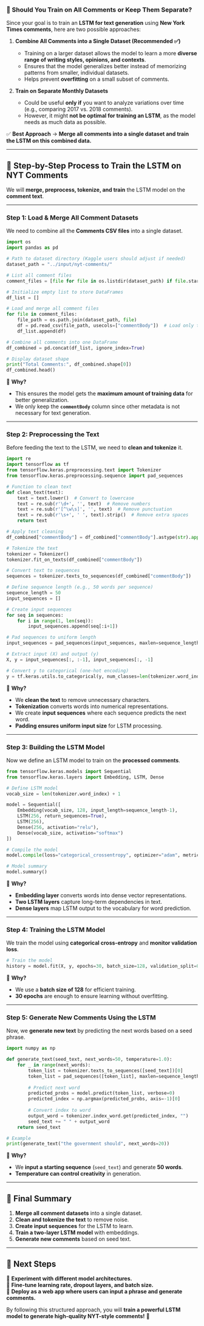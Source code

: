 ### **📌 Should You Train on All Comments or Keep Them Separate?**
Since your goal is to train an **LSTM for text generation** using **New York Times comments**, here are two possible approaches:

1. **Combine All Comments into a Single Dataset (Recommended ✅)**
   - Training on a larger dataset allows the model to learn a more **diverse range of writing styles, opinions, and contexts**.
   - Ensures that the model generalizes better instead of memorizing patterns from smaller, individual datasets.
   - Helps prevent **overfitting** on a small subset of comments.

2. **Train on Separate Monthly Datasets**
   - Could be useful **only if** you want to analyze variations over time (e.g., comparing 2017 vs. 2018 comments).
   - However, it might **not be optimal for training an LSTM**, as the model needs as much data as possible.

✅ **Best Approach** → **Merge all comments into a single dataset and train the LSTM on this combined data.**

---

## **📌 Step-by-Step Process to Train the LSTM on NYT Comments**
We will **merge, preprocess, tokenize, and train** the LSTM model on the **comment text**.

---

### **Step 1: Load & Merge All Comment Datasets**
We need to combine all the **Comments CSV files** into a single dataset.

```python
import os
import pandas as pd

# Path to dataset directory (Kaggle users should adjust if needed)
dataset_path = "../input/nyt-comments/"

# List all comment files
comment_files = [file for file in os.listdir(dataset_path) if file.startswith("Comments")]

# Initialize empty list to store DataFrames
df_list = []

# Load and merge all comment files
for file in comment_files:
    file_path = os.path.join(dataset_path, file)
    df = pd.read_csv(file_path, usecols=["commentBody"])  # Load only the text column
    df_list.append(df)

# Combine all comments into one DataFrame
df_combined = pd.concat(df_list, ignore_index=True)

# Display dataset shape
print("Total Comments:", df_combined.shape[0])
df_combined.head()
```

🔹 **Why?**  
- This ensures the model gets the **maximum amount of training data** for better generalization.
- We only keep the **`commentBody`** column since other metadata is not necessary for text generation.

---

### **Step 2: Preprocessing the Text**
Before feeding the text to the LSTM, we need to **clean and tokenize** it.

```python
import re
import tensorflow as tf
from tensorflow.keras.preprocessing.text import Tokenizer
from tensorflow.keras.preprocessing.sequence import pad_sequences

# Function to clean text
def clean_text(text):
    text = text.lower()  # Convert to lowercase
    text = re.sub(r'\d+', '', text)  # Remove numbers
    text = re.sub(r'[^\w\s]', '', text)  # Remove punctuation
    text = re.sub(r'\s+', ' ', text).strip()  # Remove extra spaces
    return text

# Apply text cleaning
df_combined["commentBody"] = df_combined["commentBody"].astype(str).apply(clean_text)

# Tokenize the text
tokenizer = Tokenizer()
tokenizer.fit_on_texts(df_combined["commentBody"])

# Convert text to sequences
sequences = tokenizer.texts_to_sequences(df_combined["commentBody"])

# Define sequence length (e.g., 50 words per sequence)
sequence_length = 50
input_sequences = []

# Create input sequences
for seq in sequences:
    for i in range(1, len(seq)):
        input_sequences.append(seq[:i+1])

# Pad sequences to uniform length
input_sequences = pad_sequences(input_sequences, maxlen=sequence_length, padding="pre")

# Extract input (X) and output (y)
X, y = input_sequences[:, :-1], input_sequences[:, -1]

# Convert y to categorical (one-hot encoding)
y = tf.keras.utils.to_categorical(y, num_classes=len(tokenizer.word_index) + 1)
```

🔹 **Why?**
- We **clean the text** to remove unnecessary characters.
- **Tokenization** converts words into numerical representations.
- We create **input sequences** where each sequence predicts the next word.
- **Padding ensures uniform input size** for LSTM processing.

---

### **Step 3: Building the LSTM Model**
Now we define an LSTM model to train on the **processed comments**.

```python
from tensorflow.keras.models import Sequential
from tensorflow.keras.layers import Embedding, LSTM, Dense

# Define LSTM model
vocab_size = len(tokenizer.word_index) + 1

model = Sequential([
    Embedding(vocab_size, 128, input_length=sequence_length-1),
    LSTM(256, return_sequences=True),
    LSTM(256),
    Dense(256, activation="relu"),
    Dense(vocab_size, activation="softmax")
])

# Compile the model
model.compile(loss="categorical_crossentropy", optimizer="adam", metrics=["accuracy"])

# Model summary
model.summary()
```

🔹 **Why?**
- **Embedding layer** converts words into dense vector representations.
- **Two LSTM layers** capture long-term dependencies in text.
- **Dense layers** map LSTM output to the vocabulary for word prediction.

---

### **Step 4: Training the LSTM Model**
We train the model using **categorical cross-entropy** and **monitor validation loss**.

```python
# Train the model
history = model.fit(X, y, epochs=30, batch_size=128, validation_split=0.2)
```

🔹 **Why?**
- We use a **batch size of 128** for efficient training.
- **30 epochs** are enough to ensure learning without overfitting.

---

### **Step 5: Generate New Comments Using the LSTM**
Now, we **generate new text** by predicting the next words based on a seed phrase.

```python
import numpy as np

def generate_text(seed_text, next_words=50, temperature=1.0):
    for _ in range(next_words):
        token_list = tokenizer.texts_to_sequences([seed_text])[0]
        token_list = pad_sequences([token_list], maxlen=sequence_length-1, padding="pre")
        
        # Predict next word
        predicted_probs = model.predict(token_list, verbose=0)
        predicted_index = np.argmax(predicted_probs, axis=-1)[0]
        
        # Convert index to word
        output_word = tokenizer.index_word.get(predicted_index, "")
        seed_text += " " + output_word
    return seed_text

# Example
print(generate_text("the government should", next_words=20))
```

🔹 **Why?**
- We **input a starting sequence** (`seed_text`) and generate **50 words**.
- **Temperature can control creativity** in generation.

---

## **📌 Final Summary**
1. **Merge all comment datasets** into a single dataset.
2. **Clean and tokenize the text** to remove noise.
3. **Create input sequences** for the LSTM to learn.
4. **Train a two-layer LSTM model** with embeddings.
5. **Generate new comments** based on seed text.

---

## **🚀 Next Steps**
🔹 **Experiment with different model architectures.**  
🔹 **Fine-tune learning rate, dropout layers, and batch size.**  
🔹 **Deploy as a web app where users can input a phrase and generate comments.**  

By following this structured approach, you will **train a powerful LSTM model to generate high-quality NYT-style comments!** 🚀
